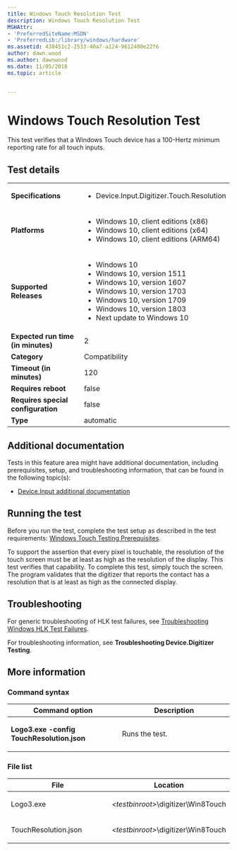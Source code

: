 ```yaml
---
title: Windows Touch Resolution Test
description: Windows Touch Resolution Test
MSHAttr:
- 'PreferredSiteName:MSDN'
- 'PreferredLib:/library/windows/hardware'
ms.assetid: 438451c2-2533-40a7-a124-9612400e22f6
author: dawn.wood
ms.author: dawnwood
ms.date: 11/05/2018
ms.topic: article


---
```


# <span id="p_hlk_test.23833432-e861-4495-8580-0875c303340d"></span>Windows Touch Resolution Test


This test verifies that a Windows Touch device has a 100-Hertz minimum reporting rate for all touch inputs.

## Test details

|||
|---|---|
| **Specifications**  | <ul><li>Device.Input.Digitizer.Touch.Resolution</li></ul> |  
| **Platforms**   | <ul><li>Windows 10, client editions (x86)</li><li>Windows 10, client editions (x64)</li><li>Windows 10, client editions (ARM64)</li></ul> |
| **Supported Releases** | <ul><li>Windows 10</li><li>Windows 10, version 1511</li><li>Windows 10, version 1607</li><li>Windows 10, version 1703</li><li>Windows 10, version 1709</li><li>Windows 10, version 1803</li><li>Next update to Windows 10</li></ul> |
|**Expected run time (in minutes)**| 2 |
|**Category**| Compatibility |
|**Timeout (in minutes)**| 120 |
|**Requires reboot**| false |
|**Requires special configuration**| false |
|**Type**| automatic |



## <span id="Additional_documentation"></span><span id="additional_documentation"></span><span id="ADDITIONAL_DOCUMENTATION"></span>Additional documentation


Tests in this feature area might have additional documentation, including prerequisites, setup, and troubleshooting information, that can be found in the following topic(s):

-   [Device.Input additional documentation](device-input-additional-documentation.md)

## <span id="Running_the_test"></span><span id="running_the_test"></span><span id="RUNNING_THE_TEST"></span>Running the test


Before you run the test, complete the test setup as described in the test requirements: [Windows Touch Testing Prerequisites](windows-touch-testing-prerequisites.md).

To support the assertion that every pixel is touchable, the resolution of the touch screen must be at least as high as the resolution of the display. This test verifies that capability. To complete this test, simply touch the screen. The program validates that the digitizer that reports the contact has a resolution that is at least as high as the connected display.

## <span id="Troubleshooting"></span><span id="troubleshooting"></span><span id="TROUBLESHOOTING"></span>Troubleshooting


For generic troubleshooting of HLK test failures, see [Troubleshooting Windows HLK Test Failures](../user/troubleshooting-windows-hlk-test-failures.md).

For troubleshooting information, see **Troubleshooting Device.Digitizer Testing**.

## <span id="More_information"></span><span id="more_information"></span><span id="MORE_INFORMATION"></span>More information


### <span id="Command_syntax"></span><span id="command_syntax"></span><span id="COMMAND_SYNTAX"></span>Command syntax

<table>
<colgroup>
<col width="50%" />
<col width="50%" />
</colgroup>
<thead>
<tr class="header">
<th>Command option</th>
<th>Description</th>
</tr>
</thead>
<tbody>
<tr class="odd">
<td><p><strong>Logo3.exe -config TouchResolution.json</strong></p></td>
<td><p>Runs the test.</p></td>
</tr>
</tbody>
</table>



### <span id="File_list"></span><span id="file_list"></span><span id="FILE_LIST"></span>File list

<table>
<colgroup>
<col width="50%" />
<col width="50%" />
</colgroup>
<thead>
<tr class="header">
<th>File</th>
<th>Location</th>
</tr>
</thead>
<tbody>
<tr class="odd">
<td><p>Logo3.exe</p></td>
<td><p><em>&lt;testbinroot&gt;</em>\digitizer\Win8Touch</p></td>
</tr>
<tr class="even">
<td><p>TouchResolution.json</p></td>
<td><p><em>&lt;testbinroot&gt;</em>\digitizer\Win8Touch</p></td>
</tr>
</tbody>
</table>












